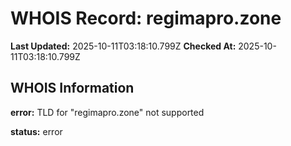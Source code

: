 # WHOIS Record: regimapro.zone

**Last Updated:** 2025-10-11T03:18:10.799Z
**Checked At:** 2025-10-11T03:18:10.799Z

## WHOIS Information

**error:** TLD for "regimapro.zone" not supported

**status:** error

